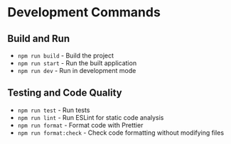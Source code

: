 # Development Commands

## Build and Run
- `npm run build` - Build the project
- `npm run start` - Run the built application
- `npm run dev` - Run in development mode

## Testing and Code Quality
- `npm run test` - Run tests
- `npm run lint` - Run ESLint for static code analysis
- `npm run format` - Format code with Prettier
- `npm run format:check` - Check code formatting without modifying files